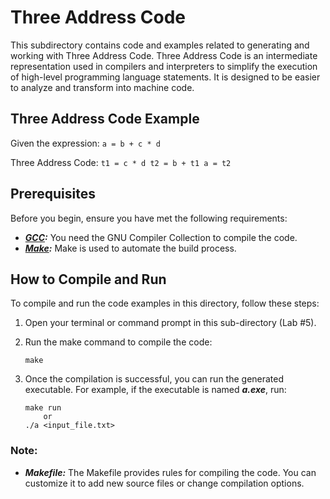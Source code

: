 # Three Address Code

This subdirectory contains code and examples related to generating and working with Three Address Code. Three Address Code is an intermediate representation used in compilers and interpreters to simplify the execution of high-level programming language statements. It is designed to be easier to analyze and transform into machine code.

## Three Address Code Example

Given the expression: 
    ```a = b + c * d```

Three Address Code:
    ```
    t1 = c * d
    t2 = b + t1
    a = t2
    ```

## Prerequisites

Before you begin, ensure you have met the following requirements:

- ***[GCC](https://gcc.gnu.org/):*** You need the GNU Compiler Collection to compile the code.
- ***[Make](https://www.gnu.org/software/make/):*** Make is used to automate the build process.

## How to Compile and Run

To compile and run the code examples in this directory, follow these steps:

1. Open your terminal or command prompt in this sub-directory (Lab #5).

2. Run the make command to compile the code:
    ```
    make
    ```
3. Once the compilation is successful, you can run the generated executable. For example, if the executable is named ***a.exe***, run:
    ```
    make run
        or
    ./a <input_file.txt>
    ```

### Note:

- ***Makefile:*** The Makefile provides rules for compiling the code. You can customize it to add new source files or change compilation options.